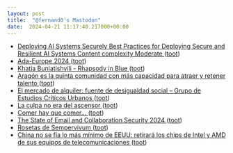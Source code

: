 ```yaml
---
layout: post
title:  "@fernand0's Mastodon"
date:  2024-04-21 11:17:40.217000+00:00
---
```

*  [Deploying AI Systems Securely Best Practices for Deploying Secure and Resilient AI Systems Content complexity Moderate   ](https://www.cyber.gov.au/resources-business-and-government/governance-and-user-education/artificial-intelligence/deploying-ai-systems-securely) ([toot](https://mastodon.social/@fernand0/112308929180952141))
*  [Ada-Europe 2024   ](https://www.ada-europe.org/conference2024/) ([toot](https://mastodon.social/@fernand0/112308815933243426))
*  [Khatia Buniatishvili - Rhapsody in Blue ](https://www.youtube.com/watch?v=0U-IXWaapx4&amp%3Bfeature=youtu.b) ([toot](https://mastodon.social/@fernand0/112308416207759186))
*  [Aragón es la quinta comunidad con más capacidad para atraer y retener talento ](https://www.elperiodicodearagon.com/aragon/2024/04/15/aragon-quinta-comunidad-capacidad-atraer-talento-101112641.html?am) ([toot](https://mastodon.social/@fernand0/112308248442023151))
*  [El mercado de alquiler: fuente de desigualdad social – Grupo de Estudios Críticos Urbanos ](https://estudioscriticosurbanos.com/2024/04/15/el-mercadode-alquiler) ([toot](https://mastodon.social/@fernand0/112306524056834200))
*  [La culpa no era del ascensor ](https://cadenaser.com/nacional/2024/04/15/la-culpa-no-era-del-ascensor-cadena-ser) ([toot](https://mastodon.social/@fernand0/112304810537033295))
*  [Comer hay que comer… ](https://avecesunafoto.wordpress.com/2024/04/20/comer-hay-que-comer) ([toot](https://mastodon.social/@fernand0/112304570200936177))
*  [The State of Email and Collaboration Security 2024 ](https://www.mimecast.com/the-state-of-email-and-collaboration-security-2024) ([toot](https://mastodon.social/@fernand0/112304534836988854))
*  [Rosetas de Sempervivum ](https://www.flickr.com/photos/fernand0/53653241454) ([toot](https://mastodon.social/@fernand0/112304320745430138))
*  [China no se fía lo más mínimo de EEUU: retirará los chips de Intel y AMD de sus equipos de telecomunicaciones ](https://www.xataka.com/empresas-y-economia/china-no-se-fia-minimo-eeuu-retirara-chips-intel-amd-sus-equipos-telecomunicacione) ([toot](https://mastodon.social/@fernand0/112304217611254962))
